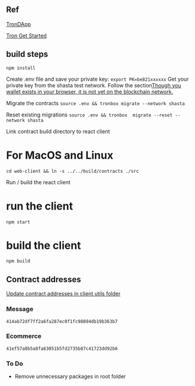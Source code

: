 ## Ref
[TronDApp](https://github.com/alant/tron-starter)


[Tron Get Started](https://github.com/TRON-US/eCommerce-hello-world)

## build steps

```npm install```

Create .env file and save your private key: ```export PK=be821xxxxxx``` Get your private key from the shasta test network. Follow the section[Though you wallet exists in your browser, it is not yet on the blockchain network.](https://github.com/TRON-US/eCommerce-hello-world)

Migrate the contracts
```source .env && tronbox migrate --network shasta```

Reset existing migrations
```source .env && tronbox  migrate --reset --network shasta```

Link contract build directory to react client

# For MacOS and Linux
```cd web-client && ln -s ../../build/contracts ./src```

Run / build the react client
# run the client
```npm start```
# build the client
```npm build```

## Contract addresses
[Update contract addresses in client utils folder](client/src/utils/index.js)

### Message
```414ab72df7ff2a6fa287ec0f1fc98894db19b363b7```
### Ecommerce
```41ef57a8b5a8fa63051b5fd2735b87c41723dd92b6```


### To Do

- Remove unnecessary packages in root folder

